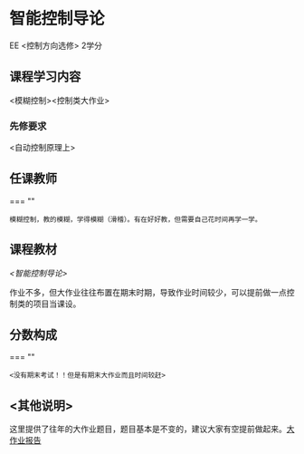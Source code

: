 # 智能控制导论

<div class="badges">
<span class="badge ee-badge">EE <控制方向选修></span>
<span class="badge score-badge">2学分</span>
</div>

## 课程学习内容

<模糊控制><控制类大作业>

### 先修要求

<自动控制原理上>

## 任课教师

=== "<lsz>"

    模糊控制，教的模糊，学得模糊（滑稽）。有在好好教，但需要自己花时间再学一学。


## 课程教材

*<智能控制导论>*

作业不多，但大作业往往布置在期末时期，导致作业时间较少，可以提前做一点控制类的项目当课设。

## 分数构成

=== "<lsz>"

    <没有期末考试！！但是有期末大作业而且时间较赶>


## <其他说明>

这里提供了往年的大作业题目，题目基本是不变的，建议大家有空提前做起来。[大作业报告](./智能控制导论报告2023.pdf)


